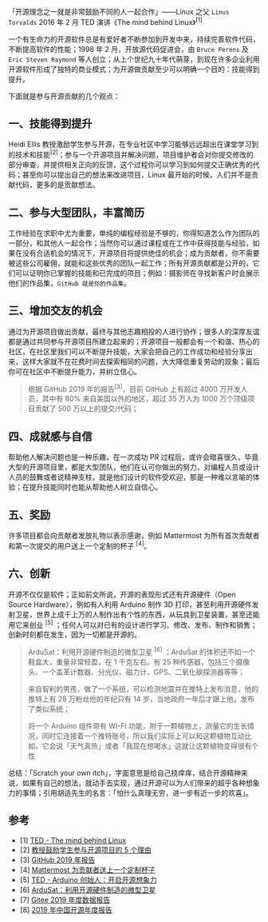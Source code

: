 「开源理念之一就是非常鼓励不同的人一起合作」——Linux 之父 `Linus Torvalds` 2016 年 2 月 TED 演讲《The mind behind Linux》<sup>[1]</sup>

一个有生命力的开源软件总是有爱好者不断参加到开发中来，持续完善软件代码，不断提高软件的性能；1998 年 2 月，开放源代码促进会，由 `Bruce Perens` 及 `Eric Steven Raymond` 等人创立；从上个世纪九十年代萌芽，到现在许多企业利用开源软件形成了独特的商业模式；为开源做贡献至少可以明确一个目的：技能得到提升。

下面就是参与开源贡献的几个观点：

## 一、技能得到提升

Heidi Ellis 教授激励学生参与开源，在专业社区中学习能够远远超出在课堂学习到的技术和技能<sup>[2]</sup>；参与一个开源项目并解决问题，项目维护者会对你提交修改的部分审查，并提供相关正向的反馈，这个过程你可以学习到如何提交正确优秀的代码；甚至你可以提出自己的想法来改进项目，Linux 最开始的时候，人们并不是贡献代码，更多的是贡献想法。

## 二、参与大型团队，丰富简历

工作经验在求职中尤为重要，单纯的编程经验是不够的，你得知道怎么作为团队的一部分，和其他人一起合作；当然你可以通过课程或在工作中获得技能与经验，如果在没有合适机会的情况下，开源项目将提供绝佳的机会；成为贡献者，你不需要被这些公司雇佣，就能和这些优秀的团队一起工作；所有开源贡献都是公开的，它们可以证明你已掌握的技能和已完成的项目；例如：摄影师在寻找新客户时会展示他们的作品集，`GitHub 就是你的作品集`。

## 三、增加交友的机会

通过为开源项目做出贡献，最终与其他志趣相投的人进行协作；很多人的深厚友谊都是通过共同参与开源项目所建立起来的；开源项目一般都会有一个和谐、热心的社区，在社区里我们可以不断提升技能，大家会把自己的工作成功和经验分享出来，这样大家就不在花费时间去探索相同的问题，大大降低重复劳动的现象；最后你可在社区中不断提升能力，并树立信心。

> 根据 GitHub 2019 年的报告<sup>[3]</sup>，目前 GitHub 上有超过 4000 万开发人员，其中有 80% 来自美国以外的地区，超过 35 万人为 1000 万个顶级项目贡献了 500 万以上的提交/代码；

## 四、成就感与自信

帮助他人解决问题也是一种乐趣，在一次成功 PR 过程后，或许会暗喜很久。毕竟大型的开源项目里，都是大型团队，他们在认可你做出的努力，对编程人员或设计人员的鼓舞或者说精神支柱，就是他们设计的软件受欢迎，那是一种难以言喻的体验；在提升技能同时也能从帮助他人树立自信心。

## 五、奖励

许多项目都会向贡献者发放礼物以表示感谢，例如 Mattermost 为所有首次贡献者和第一次提交的用户送上一个定制的杯子 <sup>[4]</sup>。

## 六、创新

开源不仅仅是软件；正如前文所说，开源的表现形式还有开源硬件（Open Source Hardware），例如有人利用 Arduino 制作 3D 打印，甚至利用开源硬件发射卫星，世界上成千上万的人制作出有个性的东西，从玩具到卫星装置，甚至还能用它来创业 <sup>[5]</sup> ；任何人可以对已有的设计进行学习、修改、发布、制作和销售；创新时刻都在发生，因为一切都是开源的。

> ArduSat：利用开源硬件制造的微型卫星 <sup>[6]</sup> ；ArduSat 的体积还不如一个鞋盒大，重量非常轻盈，在 1 千克左右。有 25 种传感器，包括三个摄像头、一个盖革计数器、分光仪、磁力计、GPS、二氧化碳探测器等等；
>
> 来自智利的男孩，做了一个系统，可以检测地震并在推特上发布消息，他的推特上有 28 万粉丝他的年纪只有 14 岁，当地政府一年后才跟上他，发布了类似系统；
>
> 将一个 Arduino 组件带有 WI-FI 功能，附于一颗植物上，测量它的生长情况，同时它连接着一个推特账号，所以我们实际上可以和这颗植物互动比如，它会说「天气真热」或者「我现在想喝水」这就让这颗植物变得很有个性

总结：「Scratch your own itch」，字面意思是给自己挠痒痒，结合开源精神来说，如果有自己的想法，就动手去实现，通过开源可以为人们带来的超乎各种想象力的事情；引用胡适先生的名言：「怕什么真理无穷，进一步有近一步的欢喜」。

## 参考

- [1] [TED - The mind behind Linux](https://www.ted.com/talks/linus_torvalds_the_mind_behind_linux)
- [2] [教授鼓励学生参与开源项目的 5 个理由](https://opensource.com/education/16/8/5-reasons-student-involvement-open-source)
- [3] [GitHub 2019 年报告](https://octoverse.github.com/)
- [4] [Mattermost 为贡献者送上一个定制杯子](https://forum.mattermost.org/t/limited-edition-mattermost-mugs/143)
- [5] [TED - Arduino 创始人：开启开源想象力](https://www.ted.com/talks/massimo_banzi_how_arduino_is_open_sourcing_imagination/transcript?language=zh-cn)
- [6] [ArduSat：利用开源硬件制造的微型卫星](https://www.oschina.net/news/30306/ardusat)
- [7] [Gitee 2019 年度数据报告](https://oschina.gitee.io/gitee-2019-annual-report/?utm_source=osc_news)
- [8] [2019 年中国开源年度报告](https://www.oschina.net/feed/ad5cf552766f80930a1c1287a10e7be0)